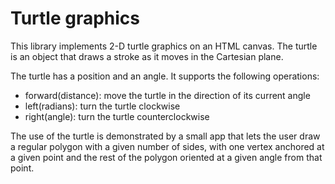# Turtle graphics

This library implements 2-D turtle graphics on an HTML canvas. The turtle
is an object that draws a stroke as it moves in the Cartesian plane.

The turtle has a position and an angle. It supports the following
operations:

- forward(distance): move the turtle in the direction of its current angle
- left(radians): turn the turtle clockwise
- right(angle): turn the turtle counterclockwise

The use of the turtle is demonstrated by a small app that lets the user
draw a regular polygon with a given number of sides, with one vertex
anchored at a given point and the rest of the polygon oriented at a
given angle from that point.

